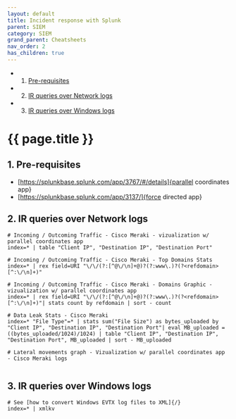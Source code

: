 ```yaml
---
layout: default
title: Incident response with Splunk 
parent: SIEM
category: SIEM
grand_parent: Cheatsheets
nav_order: 2
has_children: true
---
```


<!-- vscode-markdown-toc -->
* 1. [Pre-requisites](#Pre-requisites)
* 2. [IR queries over Network logs](#IRqueriesoverNetworklogs)
* 3. [IR queries over Windows logs](#IRqueriesoverWindowslogs)

<!-- vscode-markdown-toc-config
	numbering=true
	autoSave=true
	/vscode-markdown-toc-config -->
<!-- /vscode-markdown-toc -->


# {{ page.title }}

##  1. <a name='Pre-requisites'></a>Pre-requisites
- [https://splunkbase.splunk.com/app/3767/#/details]{parallel coordinates app}
- [https://splunkbase.splunk.com/app/3137/]{force directed app} 

##  2. <a name='IRqueriesoverNetworklogs'></a>IR queries over Network logs

```
# Incoming / Outcoming Traffic - Cisco Meraki - vizualization w/ parallel coordinates app
index=* | table "Client IP", "Destination IP", "Destination Port"

# Incoming / Outcoming Traffic - Cisco Meraki - Top Domains Stats
index=* | rex field=URI "\/\/(?:[^@\/\n]+@)?(?:www\.)?(?<refdomain>[^:\/\n]+)"

# Incoming / Outcoming Traffic - Cisco Meraki - Domains Graphic - vizualization w/ parallel coordinates app
index=* | rex field=URI "\/\/(?:[^@\/\n]+@)?(?:www\.)?(?<refdomain>[^:\/\n]+)"| stats count by refdomain | sort - count

# Data Leak Stats - Cisco Meraki
index=* "File Type"=* | stats sum("File Size") as bytes_uploaded by "Client IP", "Destination IP", "Destination Port"| eval MB_uploaded = ((bytes_uploaded/1024)/1024) | table "Client IP", "Destination IP", "Destination Port", MB_uploaded | sort - MB_uploaded

# Lateral movements graph - Vizualization w/ parallel coordinates app - Cisco Meraki logs
  
```

##  3. <a name='IRqueriesoverWindowslogs'></a>IR queries over Windows logs

```
# See [how to convert Windows EVTX log files to XML]{/}
index=* | xmlkv
```